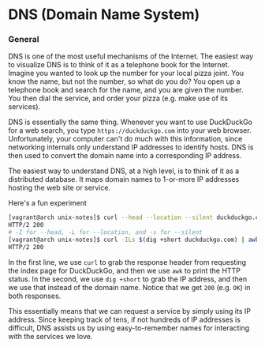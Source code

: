 <!--
Unix Notes © 2021 by Noah Altunian is licensed under Attribution 4.0 International. To view a copy
of this license, visit http://creativecommons.org/licenses/by/4.0/
-->
# DNS (Domain Name System)

### General

DNS is one of the most useful mechanisms of the Internet. The easiest way to visualize DNS is to
think of it as a telephone book for the Internet. Imagine you wanted to look up the number for your
local pizza joint. You know the name, but not the number, so what do you do? You open up a telephone
book and search for the name, and you are given the number. You then dial the service, and order your
pizza (e.g. make use of its services).

DNS is essentially the same thing. Whenever you want to use DuckDuckGo for a web search, you type
`https://duckduckgo.com` into your web browser. Unfortunately, your computer can't do much with this
information, since networking internals only understand IP addresses to identify hosts. DNS is then
used to convert the domain name into a corresponding IP address.

The easiest way to understand DNS, at a high level, is to think of it as a distributed database. It
maps domain names to 1-or-more IP addresses hosting the web site or service.

Here's a fun experiment
```sh
[vagrant@arch unix-notes]$ curl --head --location --silent duckduckgo.com | awk '/200/'
HTTP/2 200
# -I for --head, -L for --location, and -s for --silent
[vagrant@arch unix-notes]$ curl -ILs $(dig +short duckduckgo.com) | awk '/200/'
HTTP/2 200
```

In the first line, we use `curl` to grab the response header from requesting the index page for DuckDuckGo,
and then we use `awk` to print the HTTP status. In the second, we use `dig +short` to grab the IP address,
and then we use that instead of the domain name. Notice that we get `200` (e.g. `OK`) in both responses.

This essentially means that we can request a service by simply using its IP address. Since keeping
track of tens, if not hundreds of IP addresses is difficult, DNS assists us by using easy-to-remember
names for interacting with the services we love.
